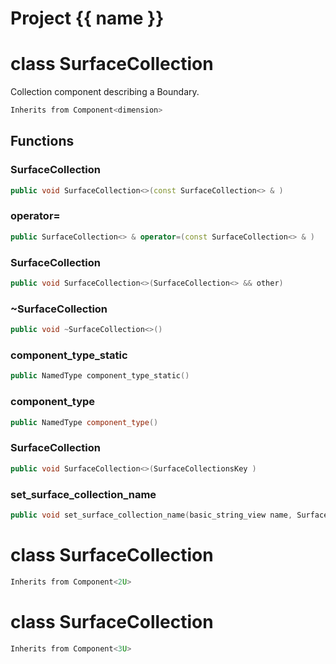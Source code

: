 <script setup>
import {useRoute} from 'vitepress'
const {path} = useRoute()
const tokens = path.split('/')
const words = tokens[2].split('-');
for (let i = 0; i < words.length; i++) {
    words[i] = words[i].charAt(0).toUpperCase() + words[i].slice(1);
    words[i] = words[i].replace('geode', 'Geode')
}
const name = words.join('-');
</script>
# Project {{ name }}

# class SurfaceCollection


 Collection component describing a Boundary.



```cpp
Inherits from Component<dimension>
```



## Functions

### SurfaceCollection

```cpp
public void SurfaceCollection<>(const SurfaceCollection<> & )
```


### operator=

```cpp
public SurfaceCollection<> & operator=(const SurfaceCollection<> & )
```


### SurfaceCollection

```cpp
public void SurfaceCollection<>(SurfaceCollection<> && other)
```


### ~SurfaceCollection

```cpp
public void ~SurfaceCollection<>()
```


### component_type_static

```cpp
public NamedType component_type_static()
```


### component_type

```cpp
public NamedType component_type()
```


### SurfaceCollection

```cpp
public void SurfaceCollection<>(SurfaceCollectionsKey )
```


### set_surface_collection_name

```cpp
public void set_surface_collection_name(basic_string_view name, SurfaceCollectionsBuilderKey )
```




# class SurfaceCollection


```cpp
Inherits from Component<2U>
```



# class SurfaceCollection


```cpp
Inherits from Component<3U>
```



